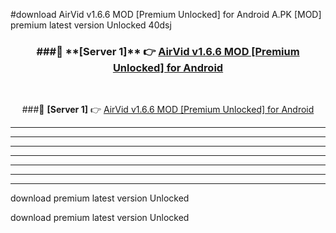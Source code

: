 #download AirVid v1.6.6 MOD [Premium Unlocked] for Android  A.PK [MOD] premium latest version Unlocked 40dsj 



<div align="center">
<h3>###🔹 **[Server 1]** 👉 <a href="https://download1apk.web.app/">AirVid v1.6.6 MOD [Premium Unlocked] for Android </a></h3><br>


###🔹 **[Server 1]** 👉 <a href="https://download1apk.web.app/">AirVid v1.6.6 MOD [Premium Unlocked] for Android </a></h3>
</div>



----------------------------------------------------------

----------------------------------------------------------

----------------------------------------------------------

----------------------------------------------------------

----------------------------------------------------------

----------------------------------------------------------

----------------------------------------------------------

download premium latest version Unlocked

download premium latest version Unlocked
